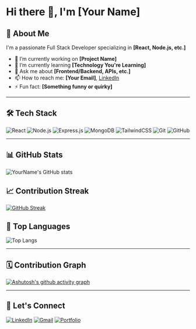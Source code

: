 # Hi there 👋, I'm [Your Name]

## 🚀 About Me
I'm a passionate Full Stack Developer specializing in **[React, Node.js, etc.]**

- 🔭 I’m currently working on **[Project Name]**
- 🌱 I’m currently learning **[Technology You're Learning]**
- 💬 Ask me about **[Frontend/Backend, APIs, etc.]**
- 📫 How to reach me: **[Your Email]**, [LinkedIn](https://www.linkedin.com/in/your-link/)
- ⚡ Fun fact: **[Something funny or quirky]**

---

## 🛠️ Tech Stack
![React](https://img.shields.io/badge/-React-61DAFB?style=flat-square&logo=react&logoColor=white)
![Node.js](https://img.shields.io/badge/-Node.js-339933?style=flat-square&logo=node.js&logoColor=white)
![Express.js](https://img.shields.io/badge/-Express.js-000000?style=flat-square&logo=express&logoColor=white)
![MongoDB](https://img.shields.io/badge/-MongoDB-47A248?style=flat-square&logo=mongodb&logoColor=white)
![TailwindCSS](https://img.shields.io/badge/-TailwindCSS-38B2AC?style=flat-square&logo=tailwind-css&logoColor=white)
![Git](https://img.shields.io/badge/-Git-F05032?style=flat-square&logo=git&logoColor=white)
![GitHub](https://img.shields.io/badge/-GitHub-181717?style=flat-square&logo=github&logoColor=white)

---

## 📊 GitHub Stats
![YourName's GitHub stats](https://github-readme-stats.vercel.app/api?username=yourusername&show_icons=true&theme=radical)

## 📈 Contribution Streak
[![GitHub Streak](https://github-readme-streak-stats.herokuapp.com/?user=yourusername&theme=radical)](https://git.io/streak-stats)

## 🧠 Top Languages
![Top Langs](https://github-readme-stats.vercel.app/api/top-langs/?username=yourusername&layout=compact&theme=radical)

---

## 🗓️ Contribution Graph
[![Ashutosh's github activity graph](https://github-readme-activity-graph.vercel.app/graph?username=yourusername&theme=react-dark)](https://github.com/ashutosh00710/github-readme-activity-graph)

---

## 🔗 Let's Connect
[![LinkedIn](https://img.shields.io/badge/-LinkedIn-blue?style=flat-square&logo=linkedin)](https://linkedin.com/in/your-link/)
[![Gmail](https://img.shields.io/badge/-Gmail-D14836?style=flat-square&logo=gmail&logoColor=white)](mailto:youremail@gmail.com)
[![Portfolio](https://img.shields.io/badge/-Portfolio-black?style=flat-square)](https://yourportfolio.com)
